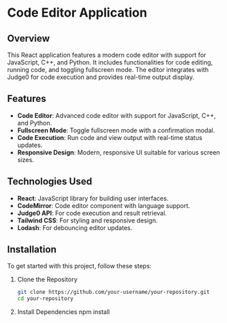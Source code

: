 # Code Editor Application

## Overview

This React application features a modern code editor with support for JavaScript, C++, and Python. It includes functionalities for code editing, running code, and toggling fullscreen mode. The editor integrates with Judge0 for code execution and provides real-time output display.

## Features

- **Code Editor**: Advanced code editor with support for JavaScript, C++, and Python.
- **Fullscreen Mode**: Toggle fullscreen mode with a confirmation modal.
- **Code Execution**: Run code and view output with real-time status updates.
- **Responsive Design**: Modern, responsive UI suitable for various screen sizes.

## Technologies Used

- **React**: JavaScript library for building user interfaces.
- **CodeMirror**: Code editor component with language support.
- **Judge0 API**: For code execution and result retrieval.
- **Tailwind CSS**: For styling and responsive design.
- **Lodash**: For debouncing editor updates.

## Installation

To get started with this project, follow these steps:

1. Clone the Repository

   ```bash
   git clone https://github.com/your-username/your-repository.git
   cd your-repository

2. Install Dependencies
   npm install



